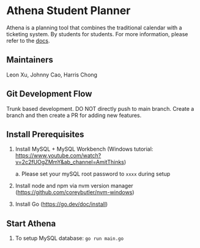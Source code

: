 # Athena Student Planner

Athena is a planning tool that combines the traditional calendar with a ticketing system. By students for students. For more information, please refer to the [docs](https://www.notion.so/Student-Planner-d846991fccc54418981b09f31fbb4fd9).

## Maintainers

Leon Xu, Johnny Cao, Harris Chong

## Git Development Flow

Trunk based development. DO NOT directly push to main branch. Create a branch and then create a PR for adding new features.

## Install Prerequisites

1. Install MySQL + MySQL Workbench (Windows tutorial: https://www.youtube.com/watch?v=2c2fUOgZMmY&ab_channel=AmitThinks)

   a. Please set your mySQL root password to `xxxx` during setup

2. Install node and npm via nvm version manager (https://github.com/coreybutler/nvm-windows)
3. Install Go (https://go.dev/doc/install)

## Start Athena

1. To setup MySQL database: `go run main.go`
